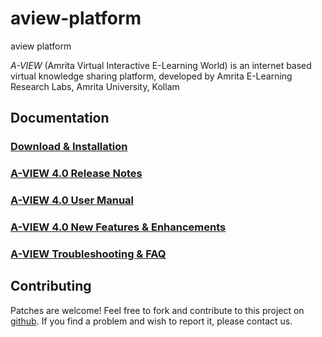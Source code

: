 # aview-platform
aview platform


 *A-VIEW* (Amrita Virtual Interactive E-Learning World) is an internet based virtual knowledge sharing platform, developed by Amrita E-Learning Research Labs, Amrita University, Kollam

## Documentation

### [Download & Installation](http://aview.in/aview)

### [A-VIEW 4.0 Release Notes](http://aview.in/downloads/version4.0/A-VIEW_4.0_Release_Notes.pdf)

### [A-VIEW 4.0 User Manual](http://aview.in/downloads/version4.0/A-VIEW_4.0_User%20Manual.pdf)

### [A-VIEW 4.0 New Features & Enhancements](http://aview.in/aview4.0)

### [A-VIEW Troubleshooting & FAQ](http://aview.in/faq.php)

## Contributing

Patches are welcome! Feel free to fork and contribute to this project on [github](https://github.com/aview). If you find a problem and wish to report it, please contact us.
